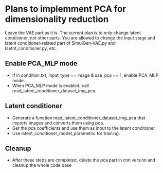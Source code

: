 # Plans to implemment PCA for dimensionality reduction

Leave the VAE part as it is. The current plan is to only change latent conditioner, not other parts. You are allowed to change the input stage and latent conditioner-related part of SimulGen-VAE.py and laetnt_conditioner.py, etc.

## Enable PCA_MLP mode
- If in condition.txt, input_type == image  & use_pca == 1, enable PCA_MLP mode.
- When PCA_MLP mode is enabled, call read_latent_conditioner_dataset_img_pca.

## Latent conditioner
- Generate a function read_latent_conditioner_dataset_img_pca that imports images and converts them using pca.
- Get the pca coefficients and use them as input to the latent conditioner
- Use latent_conditioner_model_parametric for training.

## Cleanup
- After these steps are completed, delete the pca part in cnn version and cleanup the whole code base